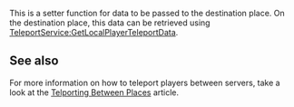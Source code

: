 This is a setter function for data to be passed to the destination place. On the destination place, this data can be retrieved using [TeleportService:GetLocalPlayerTeleportData](https://developer.roblox.com/en-us/api-reference/function/TeleportService/GetLocalPlayerTeleportData).

See also
--------

For more information on how to teleport players between servers, take a look at the [Telporting Between Places](../../../articles/Teleporting-Between-Places) article.